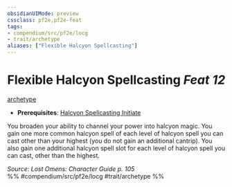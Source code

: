 ```yaml
---
obsidianUIMode: preview
cssclass: pf2e,pf2e-feat
tags:
- compendium/src/pf2e/locg
- trait/archetype
aliases: ["Flexible Halcyon Spellcasting"]
---
```

# Flexible Halcyon Spellcasting  *Feat 12*  
[archetype](../../Rules/traits/archetype.md)  

- **Prerequisites**: [Halcyon Spellcasting Initiate](halcyon-spellcasting-initiate-locg.md)

You broaden your ability to channel your power into halcyon magic. You gain one more common halcyon spell of each level of halcyon spell you can cast other than your highest (you do not gain an additional cantrip). You also gain one additional halcyon spell slot for each level of halcyon spell you can cast, other than the highest.

*Source: Lost Omens: Character Guide p. 105*  
%% #compendium/src/pf2e/locg #trait/archetype %%